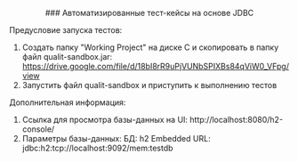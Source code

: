 <p align="center"> 
### Автоматизированные тест-кейсы на основе JDBC

Предусловие запуска тестов:			
1) Создать папку "Working Project" на диске С и скопировать в папку файл qualit-sandbox.jar: https://drive.google.com/file/d/18bI8rR9uPjVUNbSPIXBs84qViW0_VFpg/view			
2) Запустить файл qualit-sandbox и приступить к выполнению тестов

Дополнительная информация:
1) Ссылка для просмотра базы-данных на UI: http://localhost:8080/h2-console/			
2) Параметры базы-данных: 
БД: h2 Embedded
URL: jdbc:h2:tcp://localhost:9092/mem:testdb


